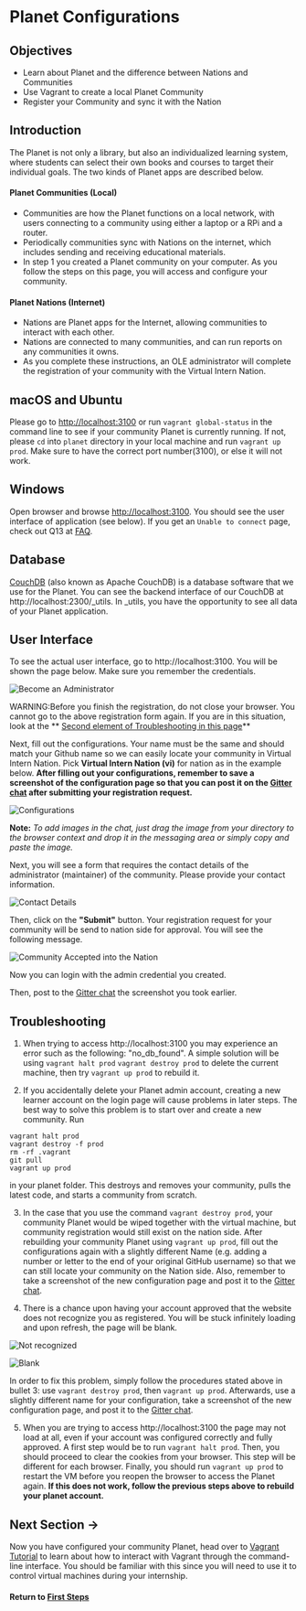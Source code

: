 ﻿# Planet Configurations

## Objectives

* Learn about Planet and the difference between Nations and Communities
* Use Vagrant to create a local Planet Community
* Register your Community and sync it with the Nation

## Introduction

The Planet is not only a library, but also an individualized learning system, where students can select their own books and courses to target their individual goals. The two kinds of Planet apps are described below.

#### Planet Communities (Local)

* Communities are how the Planet functions on a local network, with users connecting to a community using either a laptop or a RPi and a router.
* Periodically communities sync with Nations on the internet, which includes sending and receiving educational materials.
* In step 1 you created a Planet community on your computer. As you follow the steps on this page, you will access and configure your community.

#### Planet Nations (Internet)

* Nations are Planet apps for the Internet, allowing communities to interact with each other.
* Nations are connected to many communities, and can run reports on any communities it owns.
* As you complete these instructions, an OLE administrator will complete the registration of your community with the Virtual Intern Nation.

## macOS and Ubuntu

Please go to [http://localhost:3100](http://localhost:3100) or run `vagrant global-status` in the command line to see if your community Planet is currently running. If not, please `cd` into `planet` directory in your local machine and run `vagrant up prod`. Make sure to have the correct port number(3100), or else it will not work. 

## Windows

Open browser and browse [http://localhost:3100](http://localhost:3100). You should see the user interface of application (see below).  If you get an `Unable to connect` page, check out Q13 at [FAQ](vi-faq.md#Technical_Questions).

## Database
[CouchDB](https://en.wikipedia.org/wiki/CouchDB) (also known as Apache CouchDB) is a database software that we use for the Planet. You can see the backend interface of our CouchDB at http://localhost:2300/_utils. In _utils, you have the opportunity to see all data of your Planet application.

## User Interface
To see the actual user interface, go to http://localhost:3100.
You will be shown the page below. Make sure you remember the credentials.

![Become an Administrator](images/vi-become-admin.png)

WARNING:Before you finish the registration, do not close your browser.
You cannot go to the above registration form again.
If you are in this situation, look at the ** [Second element of Troubleshooting in this page](#Troubleshooting)** 

Next, fill out the configurations. Your name must be the same and should match your Github name so we can easily locate your community in Virtual Intern Nation. Pick **Virtual Intern Nation (vi)** for nation as in the example below. **After filling out your configurations, remember to save a screenshot of the configuration page so that you can post it on the [Gitter chat](https://gitter.im/open-learning-exchange/chat) after submitting your registration request.**

![Configurations](images/vi-configuration.png)

**Note:** *To add images in the chat, just drag the image from your directory to the browser context and drop it in the messaging area or simply copy and paste the image.*

Next, you will see a form that requires the contact details of the administrator (maintainer) of the community. Please provide your contact information.

![Contact Details](images/vi-contact-details.png)

Then, click on the **"Submit"** button. Your registration request for your community will be send to nation side for approval. You will see the following message.

![Community Accepted into the Nation](images/vi-registration-accepted.png)

Now you can login with the admin credential you created.

Then, post to the [Gitter chat](https://gitter.im/open-learning-exchange/chat) the screenshot you took earlier.

## Troubleshooting

1. When trying to access http://localhost:3100 you may experience an error such as the following: "no_db_found". A simple solution will be using ```vagrant halt prod``` ```vagrant destroy prod``` to delete the current machine, then try ```vagrant up prod``` to rebuild it.

2. If you accidentally delete your Planet admin account, creating a new learner account on the login page will cause problems in later steps. The best way to solve this problem is to start over and create a new community. 
Run
```
vagrant halt prod
vagrant destroy -f prod
rm -rf .vagrant
git pull
vagrant up prod
```
in your planet folder. This destroys and removes your community, pulls the latest code, and starts a community from scratch.

3. In the case that you use the command `vagrant destroy prod`, your community Planet would be wiped together with the virtual machine, but  community registration would still exist on the nation side. After rebuilding your community Planet using `vagrant up prod`, fill out the configurations again with a slightly different Name (e.g. adding a number or letter to the end of your original GitHub username) so that we can still locate your community on the Nation side. Also, remember to take a screenshot of the new configuration page and post it to the [Gitter chat](https://gitter.im/open-learning-exchange/chat).

4. There is a chance upon having your account approved that the website does not recognize you as registered. You will be stuck infinitely loading and upon refresh, the page will be blank.

![Not recognized](https://user-images.githubusercontent.com/22685147/58755806-bb6fe700-84b9-11e9-8a27-d3e3ab56ffba.png)

![Blank](https://user-images.githubusercontent.com/22685147/58755807-be6ad780-84b9-11e9-86b5-c745f584ac41.png)

In order to fix this problem, simply follow the procedures stated above in bullet 3: use `vagrant destroy prod`, then `vagrant up prod`. Afterwards, use a slightly different name for your configuration, take a screenshot of the new configuration page, and post it to the [Gitter chat](https://gitter.im/open-learning-exchange/chat).

5. When you are trying to access http://localhost:3100 the page may not load at all, even if your account was configured correctly and fully approved. A first step would be to run `vagrant halt prod`. Then, you should proceed to clear the cookies from your browser. This step will be different for each browser. Finally, you should run `vagrant up prod` to restart the VM before you reopen the browser to access the Planet again. **If this does not work, follow the previous steps above to rebuild your planet account.**

## Next Section **→**

Now you have configured your community Planet, head over to [Vagrant Tutorial](vi-vagrant.md) to learn about how to interact with Vagrant through the command-line interface. You should be familiar with this since you will need to use it to control virtual machines during your internship.

#### Return to [First Steps](vi-first-steps.md#Step_1_-_Planet_and_Vagrant)
